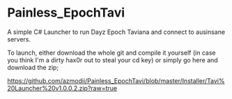Painless_EpochTavi
==================

A simple C# Launcher to run Dayz Epoch Taviana and connect to ausinsane servers.

To launch, either download the whole git and compile it yourself (in case you think I'm a dirty hax0r out to steal your cd key) or simply go here and download the zip;

https://github.com/azmodii/Painless_EpochTavi/blob/master/Installer/Tavi%20Launcher%20v1.0.0.2.zip?raw=true
